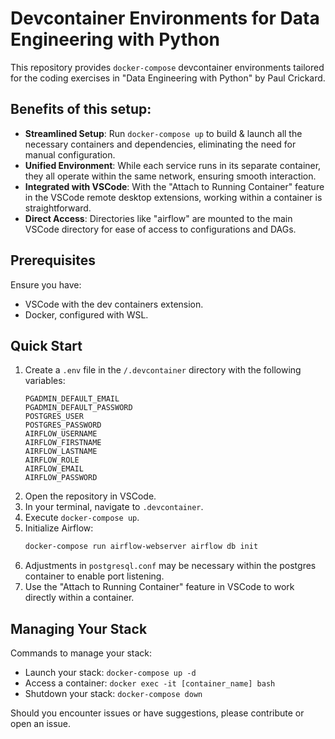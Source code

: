 # Devcontainer Environments for Data Engineering with Python

This repository provides `docker-compose` devcontainer environments tailored for the coding exercises in "Data Engineering with Python" by Paul Crickard.

## Benefits of this setup:
- **Streamlined Setup**: Run `docker-compose up` to build & launch all the necessary containers and dependencies, eliminating the need for manual configuration.
- **Unified Environment**: While each service runs in its separate container, they all operate within the same network, ensuring smooth interaction.
- **Integrated with VSCode**: With the "Attach to Running Container" feature in the VSCode remote desktop extensions, working within a container is straightforward.
- **Direct Access**: Directories like "airflow" are mounted to the main VSCode directory for ease of access to configurations and DAGs.

## Prerequisites

Ensure you have:
- VSCode with the dev containers extension.
- Docker, configured with WSL.

## Quick Start

1. Create a `.env` file in the `/.devcontainer` directory with the following variables:
    ```plaintext
    PGADMIN_DEFAULT_EMAIL
    PGADMIN_DEFAULT_PASSWORD
    POSTGRES_USER
    POSTGRES_PASSWORD
    AIRFLOW_USERNAME
    AIRFLOW_FIRSTNAME
    AIRFLOW_LASTNAME
    AIRFLOW_ROLE
    AIRFLOW_EMAIL
    AIRFLOW_PASSWORD
    ```
2. Open the repository in VSCode.
3. In your terminal, navigate to `.devcontainer`.
4. Execute `docker-compose up`.
5. Initialize Airflow: 
   ```bash
   docker-compose run airflow-webserver airflow db init
   ```
6. Adjustments in `postgresql.conf` may be necessary within the postgres container to enable port listening.
7. Use the "Attach to Running Container" feature in VSCode to work directly within a container.

## Managing Your Stack

Commands to manage your stack:
- Launch your stack: `docker-compose up -d`
- Access a container: `docker exec -it [container_name] bash`
- Shutdown your stack: `docker-compose down`

Should you encounter issues or have suggestions, please contribute or open an issue.

